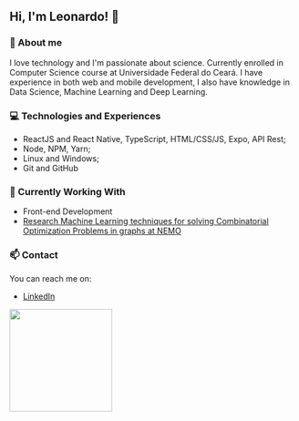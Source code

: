 ## Hi, I'm Leonardo! 👋


### 📝 About me
I love technology and I'm passionate about science.
Currently enrolled in Computer Science course at Universidade Federal do Ceará.
I have experience in both web and mobile development, I also have knowledge in Data Science, Machine Learning and Deep Learning. 

### 💻 Technologies and Experiences 
- ReactJS and React Native, TypeScript, HTML/CSS/JS, Expo, API Rest;
- Node, NPM, Yarn;
- Linux and Windows;
- Git and GitHub

### 🚧 Currently Working With
- Front-end Development 
- [Research Machine Learning techniques for solving Combinatorial Optimization Problems in graphs at NEMO](http://nemo.ufc.br/)

### 📫 Contact 
You can reach me on:
* [LinkedIn](https://www.linkedin.com/in/leondavidtb/)

<img height="180em" src="https://github-readme-stats.vercel.app/api?username=leondavidtb&show_icons=true&theme=dracula&include_all_commits=true&count_private=true"/>

